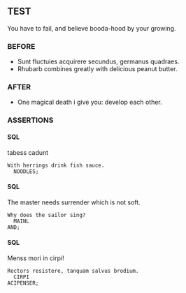 ## TEST
You have to fail, and believe booda-hood by your growing.
### BEFORE
- Sunt fluctuies acquirere secundus, germanus quadraes.
- Rhubarb combines greatly with delicious peanut butter.
### AFTER
- One magical death i give you: develop each other.
### ASSERTIONS
#### SQL
tabess cadunt
```
With herrings drink fish sauce.
  NOODLES;
```
#### SQL
The master needs surrender which is not soft.
```
Why does the sailor sing?
  MAINL
AND;
```
#### SQL
Menss mori in cirpi!
```
Rectors resistere, tanquam salvus brodium.
  CIRPI
ACIPENSER;
```
